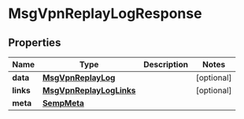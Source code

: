 
# MsgVpnReplayLogResponse

## Properties
Name | Type | Description | Notes
------------ | ------------- | ------------- | -------------
**data** | [**MsgVpnReplayLog**](MsgVpnReplayLog.md) |  |  [optional]
**links** | [**MsgVpnReplayLogLinks**](MsgVpnReplayLogLinks.md) |  |  [optional]
**meta** | [**SempMeta**](SempMeta.md) |  | 



